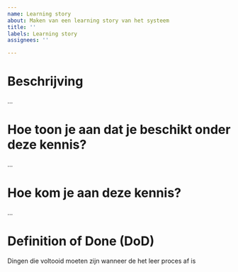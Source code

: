 ```yaml
---
name: Learning story
about: Maken van een learning story van het systeem
title: ''
labels: Learning story
assignees: ''

---
```


# Beschrijving
...
# Hoe toon je aan dat je beschikt onder deze kennis?
...
# Hoe kom je aan deze kennis?
...
# Definition of Done (DoD)
Dingen die voltooid moeten zijn wanneer de het leer proces af is
